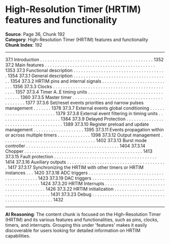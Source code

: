 # High-Resolution Timer (HRTIM) features and functionality

**Source**: Page 36, Chunk 192  
**Category**: High-Resolution Timer (HRTIM) features and functionality  
**Chunk Index**: 192

---

37.1 Introduction . . . . . . . . . . . . . . . . . . . . . . . . . . . . . . . . . . . . . . . . . . . . . 1352
37.2 Main features . . . . . . . . . . . . . . . . . . . . . . . . . . . . . . . . . . . . . . . . . . . . 1353
37.3 Functional description . . . . . . . . . . . . . . . . . . . . . . . . . . . . . . . . . . . . . 1354
37.3.1 General description . . . . . . . . . . . . . . . . . . . . . . . . . . . . . . . . . . . . . . 1354
37.3.2 HRTIM pins and internal signals . . . . . . . . . . . . . . . . . . . . . . . . . . . . 1356
37.3.3 Clocks . . . . . . . . . . . . . . . . . . . . . . . . . . . . . . . . . . . . . . . . . . . . . . . . 1357
37.3.4 Timer A..E timing units . . . . . . . . . . . . . . . . . . . . . . . . . . . . . . . . . . . . 1360
37.3.5 Master timer . . . . . . . . . . . . . . . . . . . . . . . . . . . . . . . . . . . . . . . . . . . . 1377
37.3.6 Set/reset events priorities and narrow pulses management . . . . . . . 1378
37.3.7 External events global conditioning . . . . . . . . . . . . . . . . . . . . . . . . . . 1379
37.3.8 External event filtering in timing units . . . . . . . . . . . . . . . . . . . . . . . . 1384
37.3.9 Delayed Protection . . . . . . . . . . . . . . . . . . . . . . . . . . . . . . . . . . . . . . 1389
37.3.10 Register preload and update management . . . . . . . . . . . . . . . . . . . . 1395
37.3.11 Events propagation within or across multiple timers . . . . . . . . . . . . . 1398
37.3.12 Output management . . . . . . . . . . . . . . . . . . . . . . . . . . . . . . . . . . . . . 1402
37.3.13 Burst mode controller . . . . . . . . . . . . . . . . . . . . . . . . . . . . . . . . . . . . . 1404
37.3.14 Chopper . . . . . . . . . . . . . . . . . . . . . . . . . . . . . . . . . . . . . . . . . . . . . . . 1413
37.3.15 Fault protection . . . . . . . . . . . . . . . . . . . . . . . . . . . . . . . . . . . . . . . . . 1414
37.3.16 Auxiliary outputs . . . . . . . . . . . . . . . . . . . . . . . . . . . . . . . . . . . . . . . . 1417
37.3.17 Synchronizing the HRTIM with other timers or HRTIM instances . . . 1420
37.3.18 ADC triggers . . . . . . . . . . . . . . . . . . . . . . . . . . . . . . . . . . . . . . . . . . . 1423
37.3.19 DAC triggers . . . . . . . . . . . . . . . . . . . . . . . . . . . . . . . . . . . . . . . . . . . 1424
37.3.20 HRTIM Interrupts . . . . . . . . . . . . . . . . . . . . . . . . . . . . . . . . . . . . . . . . 1426
37.3.22 HRTIM initialization . . . . . . . . . . . . . . . . . . . . . . . . . . . . . . . . . . . . . . 1431
37.3.23 Debug . . . . . . . . . . . . . . . . . . . . . . . . . . . . . . . . . . . . . . . . . . . . . . . . 1432

---

**AI Reasoning**: The content chunk is focused on the High-Resolution Timer (HRTIM) and its various features and functionalities, such as pins, clocks, timers, and interrupts. Grouping this under 'features' makes it easily discoverable for users looking for detailed information on HRTIM capabilities.
